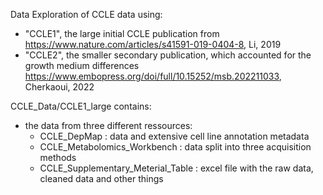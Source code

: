 Data Exploration of CCLE data using:
- "CCLE1", the large initial CCLE publication from https://www.nature.com/articles/s41591-019-0404-8, Li, 2019
- "CCLE2", the smaller secondary publication, which accounted for the growth medium differences https://www.embopress.org/doi/full/10.15252/msb.202211033, Cherkaoui, 2022


CCLE_Data/CCLE1_large contains:
- the data from three different ressources:
  - CCLE_DepMap                         : data and extensive cell line annotation metadata
  - CCLE_Metabolomics_Workbench         : data split into three acquisition methods
  - CCLE_Supplementary_Meterial_Table   : excel file with the raw data, cleaned data and other things